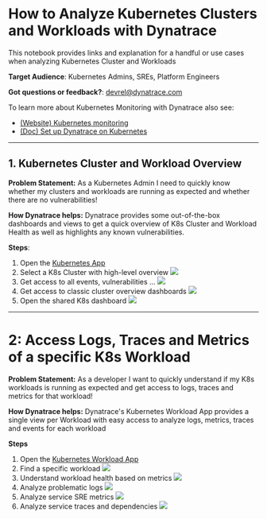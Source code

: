 # How to Analyze Kubernetes Clusters and Workloads with Dynatrace
This notebook provides links and explanation for a handful or use cases when analyzing Kubernetes Cluster and Workloads

**Target Audience**: Kubernetes Admins, SREs, Platform Engineers

**Got questions or feedback?**: [devrel@dynatrace.com](mailto:devrel@dynatrace.com?subject=Feedback%20on%20K8s)

To learn more about Kubernetes Monitoring with Dynatrace also see:
* [(Website) Kubernetes monitoring](https://www.dynatrace.com/technologies/kubernetes-monitoring/)
* [(Doc) Set up Dynatrace on Kubernetes](https://www.dynatrace.com/support/help/setup-and-configuration/setup-on-k8s)

---

## 1. Kubernetes Cluster and Workload Overview
**Problem Statement:** As a Kubernetes Admin I need to quickly know whether my clusters and workloads are running as expected and whether there are no vulnerabilities!

**How Dynatrace helps:** Dynatrace provides some out-of-the-box dashboards and views to get a quick overview of K8s Cluster and Workload Health as well as highlights any known vulnerabilities.

**Steps**:
1. Open the [Kubernetes App](https://wkf10640.apps.dynatrace.com/ui/apps/dynatrace.classic.kubernetes/ui/kubernetes)
2. Select a K8s Cluster with high-level overview ![](https://raw.githubusercontent.com/dynatrace-perfclinics/dynatrace-getting-started/main/images/howto_k8s_overview.png)
3. Get access to all events, vulnerabilities ... ![](https://raw.githubusercontent.com/dynatrace-perfclinics/dynatrace-getting-started/main/images/howto_k8s_overview_2.png)
4. Get access to classic cluster overview dashboards ![](https://raw.githubusercontent.com/dynatrace-perfclinics/dynatrace-getting-started/main/images/howto_k8s_classicdashboard.png)
4. Open the shared K8s dashboard ![](https://raw.githubusercontent.com/dynatrace-perfclinics/dynatrace-getting-started/main/images/howto_k8s_dashboard_new.png)

---

# 2: Access Logs, Traces and Metrics of a specific K8s Workload
**Problem Statement:** As a developer I want to quickly understand if my K8s workloads is running as expected and get access to logs, traces and metrics for that workload!

**How Dynatrace helps:** Dynatrace's Kubernetes Workload App provides a single view per Workload with easy access to analyze logs, metrics, traces and events for each workload

**Steps**
1. Open the [Kubernetes Workload App](https://wkf10640.apps.dynatrace.com/ui/apps/dynatrace.classic.kubernetes.workloads)
2. Find a specific workload ![](https://raw.githubusercontent.com/dynatrace-perfclinics/dynatrace-getting-started/main/images/howto_k8sworkload_findworkload.png)
2. Understand workload health based on metrics ![](https://raw.githubusercontent.com/dynatrace-perfclinics/dynatrace-getting-started/main/images/howto_k8sworkload_workloadmetrics.png)
3. Analyze problematic logs ![](https://raw.githubusercontent.com/dynatrace-perfclinics/dynatrace-getting-started/main/images/howto_k8sworkload_logsevents.png)
4. Analyze service SRE metrics ![](https://raw.githubusercontent.com/dynatrace-perfclinics/dynatrace-getting-started/main/images/howto_k8sworkload_findservice.png)
5. Analyze service traces and dependencies ![](https://raw.githubusercontent.com/dynatrace-perfclinics/dynatrace-getting-started/main/images/howto_k8sworkload_svcdetails.png)
